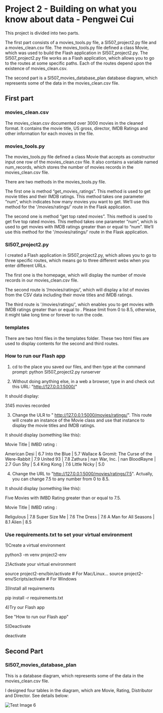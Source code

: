 # Project 2 -  Building on what you know about data - Pengwei Cui

This project is divided into two parts. 

The first part consists of a movies_tools.py file, a SI507_project2.py file and a movies_clean.csv file. The movies_tools.py file defined a class Movie, which was used to build the Flash application in SI507_project2.py. The SI507_project2.py file works as a Flash application, which allows you to go to the routes at some specific paths. Each of the routes depend upon the existence of movies_clean.csv.

The second part is a SI507_movies_database_plan database diagram, which represents some of the data in the movies_clean.csv file.

## First part 

### movies_clean.csv

The movies_clean.csv documented over 3000 movies in the cleaned format. It contains the movie title, US gross, director, IMDB Ratings and other information for each movies in the file.

### movies_tools.py

The movies_tools.py file defined a class Movie that accepts as constructor input one row of the movies_clean.csv file. It also contains a variable named num_records, which stores the number of movies records in the movies_clean.csv file. 

There are two methods in the movies_tools.py file.  

The first one is method “get_movies_ratings”. This method is used to get movie titles and their IMDB ratings. This method takes one parameter “num”, which indicates how many movies you want to get. We’ll use this method for the '/movies/ratings/' route in the Flask application. 

The second one is  method “get top rated movies”. This method is used to get five top rated movies. This method takes one parameter “num”, which is used to get movies with IMDB ratings greater than or equal to “num”. We’ll use this method for the '/movies/ratings/<rating>' route in the Flask application.



### SI507_project2.py

I created a Flash application in SI507_project2.py, which allows you to go to three specific routes, which means go to three different webs when you enter different URLs.

The first one is the homepage, which will display the number of movie records in our movies_clean.csv file. 

The second route is ‘/movies/ratings/’,  which will display a list of movies from the CSV data including their movie titles and IMDB ratings.

The third route is '/movies/ratings/<rating>', which enables you to get movies with IMDB ratings greater than or equal to <rating>. Please limit <rating> from 0 to 8.5, otherwise, it might take long time or forever to run the code.

### templates
There are two html files in the templates folder. These two html files are used to display contents for the second and third routes.


### How to run our Flash app

1) cd to the place you saved our files, and then type at the command prompt:
python SI507_project2.py runserver

2) Without doing anything else, in a web a browser, type in and check out this URL: "http://127.0.0.1:5000/" 

It should display:

3145 movies recorded



3) Change the ULR to " http://127.0.0.1:5000/movies/ratings/". This route will create an instance of the Movie class and use that instance to display the movie titles and IMDB ratings.

It should display (something like this):

Movie Title | IMBD rating :

American Desi | 6.7
Into the Blue | 5.7
Wallace & Gromit: The Curse of the Were-Rabbit | 7.9
United 93 | 7.8
Zathura | nan
War, Inc. | nan
BloodRayne | 2.7
Gun Shy | 5.4
King Kong | 7.6
Little Nicky | 5.0

 
4) Change the URL to "http://127.0.0.1:5000/movies/ratings/7.5". Actually, you can change 7.5 to any number from 0 to 8.5. 

It should display (something like this):

Five Movies with IMBD Rating greater than or equal to  7.5.



Movie Title | IMBD rating :


Religulous | 7.8
Super Size Me | 7.6
The Dress | 7.6
A Man for All Seasons | 8.1
Alien | 8.5

### Use requirements.txt to set your virtual environment

1)Create a virtual environment

python3 -m venv project2-env

2)Activate your virtual environment


source project2-env/bin/activate    # For Mac/Linux...
source project2-env/Scripts/activate    # For Windows

3)Install all requirements

pip install -r requirements.txt


4)Try our Flash app

See "How to run our Flash app"

5)Deactivate

deactivate

## Second Part

### SI507_movies_database_plan

This is a database diagram, which represents some of the data in the movies_clean.csv file.

I designed four tables in the diagram, which are Movie, Rating, Distributor and Director.
See details below:

![Test Image 6](https://github.com/lukecui95/SI507_Project2_cpengwei/blob/master/SI507_movies_database_plan.png)


